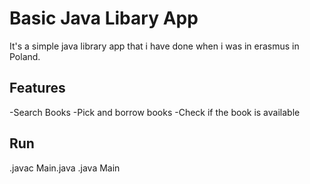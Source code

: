 # Basic Java Libary App 

It's a simple java library app that i have done
when i was in erasmus in Poland.

## Features

-Search Books
-Pick and borrow books
-Check if the book is available

## Run

.javac Main.java
.java Main
